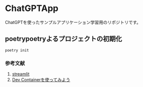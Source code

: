 # ChatGPTApp
ChatGPTを使ったサンプルアプリケーション学習用のリポジトリです。

## poetrypoetryよるプロジェクトの初期化

```
poetry init
```

### 参考文献
1. [streamlit](https://streamlit.io/)
2. [Dev Containerを使ってみよう](https://zenn.dev/bells17/articles/devcontainer-2024)